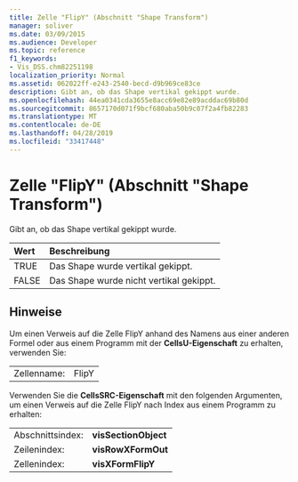 ```yaml
---
title: Zelle "FlipY" (Abschnitt "Shape Transform")
manager: soliver
ms.date: 03/09/2015
ms.audience: Developer
ms.topic: reference
f1_keywords:
- Vis_DSS.chm82251198
localization_priority: Normal
ms.assetid: 062022ff-e243-2540-becd-d9b969ce83ce
description: Gibt an, ob das Shape vertikal gekippt wurde.
ms.openlocfilehash: 44ea0341cda3655e8acc69e82e89acddac69b80d
ms.sourcegitcommit: 8657170d071f9bcf680aba50b9c07f2a4fb82283
ms.translationtype: MT
ms.contentlocale: de-DE
ms.lasthandoff: 04/28/2019
ms.locfileid: "33417448"
---
```

# <a name="flipy-cell-shape-transform-section"></a>Zelle "FlipY" (Abschnitt "Shape Transform")

Gibt an, ob das Shape vertikal gekippt wurde.
  
|**Wert**|**Beschreibung**|
|:-----|:-----|
| TRUE  <br/> | Das Shape wurde vertikal gekippt.  <br/> |
| FALSE  <br/> | Das Shape wurde nicht vertikal gekippt.  <br/> |
   
## <a name="remarks"></a>Hinweise

Um einen Verweis auf die Zelle FlipY anhand des Namens aus einer anderen Formel oder aus einem Programm mit der **CellsU-Eigenschaft** zu erhalten, verwenden Sie: 
  
|||
|:-----|:-----|
| Zellenname:  <br/> | FlipY  <br/> |
   
Verwenden Sie die **CellsSRC-Eigenschaft** mit den folgenden Argumenten, um einen Verweis auf die Zelle FlipY nach Index aus einem Programm zu erhalten: 
  
|||
|:-----|:-----|
| Abschnittsindex:  <br/> |**visSectionObject** <br/> |
| Zeilenindex:  <br/> |**visRowXFormOut** <br/> |
| Zellenindex:  <br/> |**visXFormFlipY** <br/> |
   

